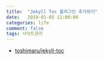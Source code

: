 ```yaml
---
title:  "Jekyll Toc 플러그인 추가하기"
date:   2019-01-05 11:00:00
categories: life
comment: false
tags: 사이트관리
---
```


* [toshimaru/jekyll-toc](https://github.com/toshimaru/jekyll-toc)

